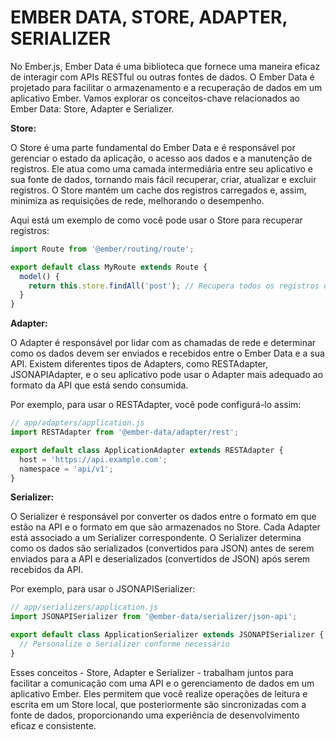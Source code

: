 # EMBER DATA, STORE, ADAPTER, SERIALIZER
No Ember.js, Ember Data é uma biblioteca que fornece uma maneira eficaz de interagir com APIs RESTful ou outras fontes de dados. O Ember Data é projetado para facilitar o armazenamento e a recuperação de dados em um aplicativo Ember. Vamos explorar os conceitos-chave relacionados ao Ember Data: Store, Adapter e Serializer.

**Store:**

O Store é uma parte fundamental do Ember Data e é responsável por gerenciar o estado da aplicação, o acesso aos dados e a manutenção de registros. Ele atua como uma camada intermediária entre seu aplicativo e sua fonte de dados, tornando mais fácil recuperar, criar, atualizar e excluir registros. O Store mantém um cache dos registros carregados e, assim, minimiza as requisições de rede, melhorando o desempenho.

Aqui está um exemplo de como você pode usar o Store para recuperar registros:

```javascript
import Route from '@ember/routing/route';

export default class MyRoute extends Route {
  model() {
    return this.store.findAll('post'); // Recupera todos os registros do tipo 'post'
  }
}
```

**Adapter:**

O Adapter é responsável por lidar com as chamadas de rede e determinar como os dados devem ser enviados e recebidos entre o Ember Data e a sua API. Existem diferentes tipos de Adapters, como RESTAdapter, JSONAPIAdapter, e o seu aplicativo pode usar o Adapter mais adequado ao formato da API que está sendo consumida.

Por exemplo, para usar o RESTAdapter, você pode configurá-lo assim:

```javascript
// app/adapters/application.js
import RESTAdapter from '@ember-data/adapter/rest';

export default class ApplicationAdapter extends RESTAdapter {
  host = 'https://api.example.com';
  namespace = 'api/v1';
}
```

**Serializer:**

O Serializer é responsável por converter os dados entre o formato em que estão na API e o formato em que são armazenados no Store. Cada Adapter está associado a um Serializer correspondente. O Serializer determina como os dados são serializados (convertidos para JSON) antes de serem enviados para a API e deserializados (convertidos de JSON) após serem recebidos da API.

Por exemplo, para usar o JSONAPISerializer:

```javascript
// app/serializers/application.js
import JSONAPISerializer from '@ember-data/serializer/json-api';

export default class ApplicationSerializer extends JSONAPISerializer {
  // Personalize o Serializer conforme necessário
}
```

Esses conceitos - Store, Adapter e Serializer - trabalham juntos para facilitar a comunicação com uma API e o gerenciamento de dados em um aplicativo Ember. Eles permitem que você realize operações de leitura e escrita em um Store local, que posteriormente são sincronizadas com a fonte de dados, proporcionando uma experiência de desenvolvimento eficaz e consistente.